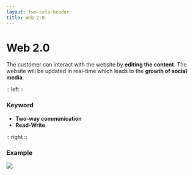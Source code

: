```yaml
---
layout: two-cols-header
title: Web 2.0
---
```


# Web 2.0

The customer can interact with the website by **editing the content**. The website will be updated in real-time which leads to the **growth of social media**.

:: left ::

### Keyword

- **Two-way communication**
- **Read-Write**

:: right ::

### Example

![](https://www.researchgate.net/publication/368791959/figure/fig1/AS:11431281122404419@1677329077968/Screenshot-of-social-media-content-analysis-results-inside-our-Twitter-demo-interface.jpg)

<!--
ลองถาม ๆ ดูว่าใครมีตัวอย่างอื่นอีกไหม
-->
